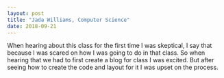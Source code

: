 ```yaml
---
layout: post
title: "Jada Williams, Computer Science"
date: 2018-09-21
---
```


When hearing about this class for the first time I was skeptical, I say that because I was scared on how I was going to do in that class. So when hearing that we had to first create a blog for class I was excited. But after seeing how to create the code and layout for it I was upset on the process. 
